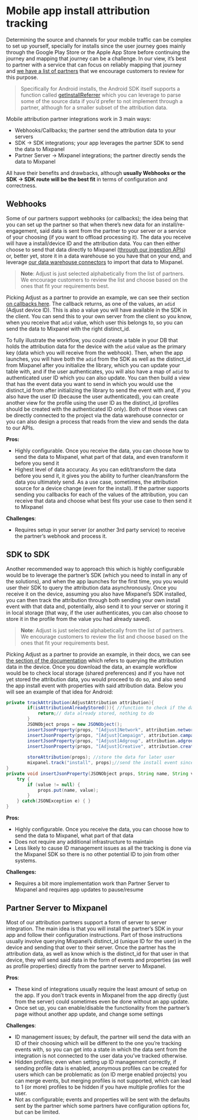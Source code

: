 # Mobile app install attribution tracking

Determining the source and channels for your mobile traffic can be complex to set up yourself, specially for installs since the user journey goes mainly through the Google Play Store or the Apple App Store before continuing the journey and mapping that journey can be a challenge. In our view, it’s best to partner with a service that can focus on reliably mapping that journey and [we have a list of partners](https://mixpanel.com/partners/integrations?categories=attribution-deep-linking) that we encourage customers to review for this purpose.

> Specifically for Android installs, the Android SDK itself supports a function called [getInstallReferrer](https://developer.android.com/reference/com/android/installreferrer/api/ReferrerDetails#getInstallReferrer()) which you can leverage to parse some of the source data if you’d prefer to not implement through a partner, although for a smaller subset of the attribution data.

Mobile attribution partner integrations work in 3 main ways: 

- Webhooks/Callbacks; the partner send the attribution data to your servers
- SDK → SDK integrations; your app leverages the partner SDK to send the data to Mixpanel
- Partner Server → Mixpanel integrations; the partner directly sends the data to Mixpanel

All have their benefits and drawbacks, although **usually Webhooks or the SDK → SDK route will be the best fit** in terms of configuration and correctness.

## Webhooks

Some of our partners support webhooks (or callbacks); the idea being that you can set up the partner so that when there’s new data for an install/re-engagement, said data is sent from the partner to your server or a service of your choosing (if you want to offload processing it). The data you receive will have a install/device ID and the attribution data. You can then either choose to send that data directly to Mixpanel ([through our ingestion APIs](https://developer.mixpanel.com/reference/events)) or, better yet, store it in a data warehouse so you have that on your end, and leverage [our data warehouse connectors](https://docs.mixpanel.com/docs/tracking-methods/data-warehouse/overview) to import that data to Mixpanel.

> **Note**: Adjust is just selected alphabetically from the list of partners. We encourage customers to review the list and choose based on the ones that fit your requirements best.

Picking Adjust as a partner to provide an example, we can see their section [on callbacks here](https://help.adjust.com/en/article/server-callbacks#single-activity-callbacks). The callback returns, as one of the values, an `adid` (Adjust device ID). This is also a value you will have available in the SDK in the client. You can send this to your own server from the client so you know, when you receive that `adid` value, which user this belongs to, so you can send the data to Mixpanel with the right distinct_id.

To fully illustrate the workflow, you could create a table in your DB that holds the attribution data for the device with the `adid` value as the primary key (data which you will receive from the webhook). Then, when the app launches, you will have both the `adid` from the SDK as well as the distinct_id from Mixpanel after you initialize the library, which you can update your table with, and if the user authenticates, you will also have a map of `adid` to authenticated user ID which you can also update. You can then build a view that has the event data you want to send in which you would use the distinct_id from after initializing the library to send the event with and, if you also have the user ID (because the user authenticated), you can create another view for the profile using the user ID as the distinct_id (profiles should be created with the authenticated ID only). Both of those views can be directly connected to the project via the data warehouse connector or you can also design a process that reads from the view and sends the data to our APIs.

**Pros:**

- Highly configurable. Once you receive the data, you can choose how to send the data to Mixpanel, what part of that data, and even transform it before you send it
- Highest level of data accuracy. As you can edit/transform the data before you send it, it gives you the ability to further clean/transform the data you ultimately send. As a use case, sometimes, the attribution source for a device change (even for the install). If the partner supports sending you callbacks for each of the values of the attribution, you can receive that data and choose what best fits your use case to then send it to Mixpanel

**Challenges**:

- Requires setup in your server (or another 3rd party service) to receive the partner’s webhook and process it.

## SDK to SDK

Another recommended way to approach this which is highly configurable would be to leverage the partner’s SDK (which you need to install in any of the solutions), and when the app launches for the first time, you you would user their SDK to query the attribution data asynchronously. Once you receive it on the device, assuming you also have Mixpanel’s SDK installed, you can then track the attribution through both sending your own install event with that data and, potentially, also send it to your server or storing it in local storage (that way, if the user authenticates, you can also choose to store it in the profile from the value you had already saved).

> **Note**: Adjust is just selected alphabetically from the list of partners. We encourage customers to review the list and choose based on the ones that fit your requirements best.

Picking Adjust as a partner to provide an example, in their docs, we can see [the section of the documentation](https://help.adjust.com/en/article/mixpanel-sdk-integration) which refers to querying the attribution data in the device. Once you download the data, an example workflow would be to check local storage (shared preferences) and if you have not yet stored the attribution data, you would proceed to do so, and also send the app install event with properties with said attribution data. Below you will see an example of that idea for Android:

```java
private trackAttribution(AdjustAttribution attribution){
		if(isAttributionAlreadyStored()){ //function to check if the data is already on the device
		    return;// data already stored, nothing to do
		}
		JSONObject props = new JSONObject();
		insertJsonProperty(props, "[Adjust]Network", attribution.network);
		insertJsonProperty(props, "[Adjust]Campaign", attribution.campaign);
		insertJsonProperty(props, "[Adjust]Adgroup", attribution.adgroup);
		insertJsonProperty(props, "[Adjust]Creative", attribution.creative);
		
		storeAttribution(props); //store the data for later user
		mixpanel.track("install", props);//send the install event since this is the first time it is received
}
private void insertJsonProperty(JSONObject props, String name, String value) {
    try {
        if (value != null) {
            props.put(name, value);
        }
    } catch(JSONException e) { }
}
```

**Pros:**

- Highly configurable. Once you receive the data, you can choose how to send the data to Mixpanel, what part of that data
- Does not require any additional infrastructure to maintain
- Less likely to cause ID management issues as all the tracking is done via the Mixpanel SDK so there is no other potential ID to join from other systems.

**Challenges:**

- Requires a bit more implementation work than Partner Server to Mixpanel and requires app updates to pause/resume

## Partner Server to Mixpanel

Most of our attribution partners support a form of server to server integration. The main idea is that you will install the partner’s SDK in your app and follow their configuration instructions. Part of those instructions usually involve querying Mixpanel’s distinct_id (unique ID for the user) in the device and sending that over to their server. Once the partner has the attribution data, as well as know which is the distinct_id for that user in that device, they will send said data in the form of events and properties (as well as profile properties) directly from the partner server to Mixpanel.

**Pros**:

- These kind of integrations usually require the least amount of setup on the app. If you don’t track events in Mixpanel from the app directly (just from the server) could sometimes even be done without an app update.
- Once set up, you can enable/disable the functionality from the partner’s page without another app update, and change some settings

**Challenges**:

- ID management issues; by default, the partner will send the data with an ID of their choosing which will be different to the one you’re tracking events with, so you can get into a state in which the data sent from the integration is not connected to the user data you’ve tracked otherwise.
- Hidden profiles; even when setting up ID management correctly, if sending profile data is enabled, anonymous profiles can be created for users which can be problematic as (on ID merge enabled projects) you can merge events, but merging profiles is not supported, which can lead to 1 (or more) profiles to be hidden if you have multiple profiles for the user.
- Not as configurable; events and properties will be sent with the defaults sent by the partner which some partners have configuration options for, but can be limited.